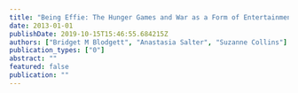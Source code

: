 ```yaml
---
title: "Being Effie: The Hunger Games and War as a Form of Entertainment Media Consumption"
date: 2013-01-01
publishDate: 2019-10-15T15:46:55.684215Z
authors: ["Bridget M Blodgett", "Anastasia Salter", "Suzanne Collins"]
publication_types: ["0"]
abstract: ""
featured: false
publication: ""
---
```


